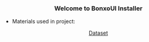 
<div align='center'><h3>Welcome to BonxoUI Installer</h3> </div>  


 - Materials used in project:
 <div align='center'><a href="https://www.kaggle.com/datasets/abhinavmoudgil95/short-jokes"> Dataset</a></div>
